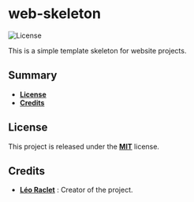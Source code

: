 # web-skeleton

![License](https://img.shields.io/github/license/leoraclet/web-skeleton)

This is a simple template skeleton for website projects.

## Summary

* **[License](#license)**
* **[Credits](#credits)**

## License

This project is released under the 
[**MIT**](https://mit-license.org/)
license.

## Credits

* [**Léo Raclet**](https://github.com/leoraclet) : Creator of the project.